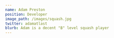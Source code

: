```yaml
---
name: Adam Preston
position: Developer
image_path: /images/squash.jpg
twitter: adamatlast
blurb: Adam is a decent "B" level squash player
---
```

